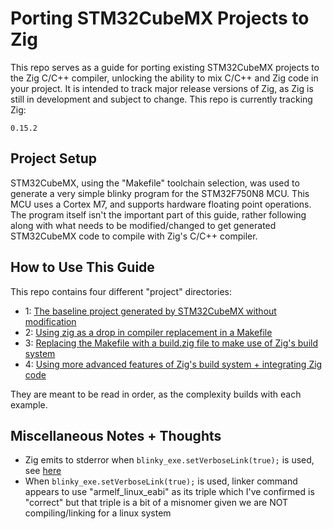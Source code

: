 # Porting STM32CubeMX Projects to Zig

This repo serves as a guide for porting existing STM32CubeMX projects to the Zig C/C++ compiler, unlocking the ability to mix C/C++ and Zig code in your project.
It is intended to track major release versions of Zig, as Zig is still in development and subject to change. This repo is currently tracking Zig:

`0.15.2`  

## Project Setup

STM32CubeMX, using the "Makefile" toolchain selection, was used to generate a very simple blinky program for the STM32F750N8 MCU.
This MCU uses a Cortex M7, and supports hardware floating point operations. The program itself isn't the important part of this guide,
rather following along with what needs to be modified/changed to get generated STM32CubeMX code to compile with Zig's C/C++ compiler. 

## How to Use This Guide

This repo contains four different "project" directories:
- 1: [The baseline project generated by STM32CubeMX without modification](01_base_project/README.md) 
- 2: [Using zig as a drop in compiler replacement in a Makefile](02_drop_in_compiler/README.md) 
- 3: [Replacing the Makefile with a build.zig file to make use of Zig's build system](03_with_zig_build/README.md) 
- 4: [Using more advanced features of Zig's build system + integrating Zig code](04_advanced_zig_project/README.md) 

They are meant to be read in order, as the complexity builds with each example. 

## Miscellaneous Notes + Thoughts
- Zig emits to stderror when `blinky_exe.setVerboseLink(true);` is used, see [here](https://github.com/ziglang/zig/issues/19410)
- When `blinky_exe.setVerboseLink(true);` is used, linker command appears to use "armelf_linux_eabi" as its triple which I've confirmed is "correct" but that triple is a bit of a misnomer given we are NOT compiling/linking for a linux system

